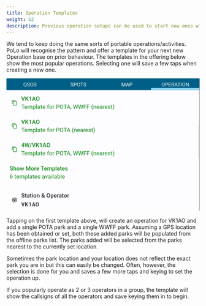 ```yaml
---
title: Operation Templates
weight: 52
description: Previous operation setups can be used to start new ones with just a few taps.
---
```

We tend to keep doing the same sorts of portable operations/activities. PoLo will recognise the pattern and offer a template for your next new Operation base on prior behaviour. The templates in the offering below show the most popular operations. Selecting one will save a few taps when creating a new one.

![operationtemplates](./operationtemplates.png)

Tapping on the first template above, will create an operation for VK1AO and add a single POTA park and a single WWFF park. Assuming a GPS location has been obtained or set, both these added parks will be populated from the offline parks list. The parks added will be selected from the parks nearest to the currently set location.

Sometimes the park location and your location does not reflect the exact park you are in but this can easily be changed. Often, however, the selection is done for you and saves a few more taps and keying to set the operation up.

If you popularly operate as 2 or 3 operators in a group, the template will show the callsigns of all the operators and save keying them in to begin.